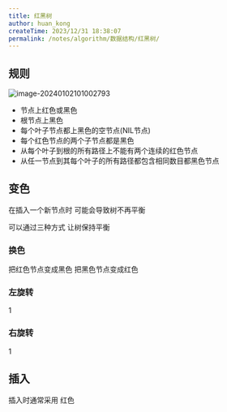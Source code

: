 ```yaml
---
title: 红黑树
author: huan_kong
createTime: 2023/12/31 18:38:07
permalink: /notes/algorithm/数据结构/红黑树/
---
```


## 规则

![image-20240102101002793](https://img.huankong.top/i/2024/01/02/65937084972dd.png)

- 节点上红色或黑色
- 根节点上黑色
- 每个叶子节点都上黑色的空节点(NIL节点)
- 每个红色节点的两个子节点都是黑色
- 从每个叶子到根的所有路径上不能有两个连续的红色节点
- 从任一节点到其每个叶子的所有路径都包含相同数目都黑色节点

## 变色

在插入一个新节点时 可能会导致树不再平衡

可以通过三种方式 让树保持平衡

### 换色

把红色节点变成黑色 把黑色节点变成红色

### 左旋转

1

### 右旋转

1

## 插入

插入时通常采用 红色
